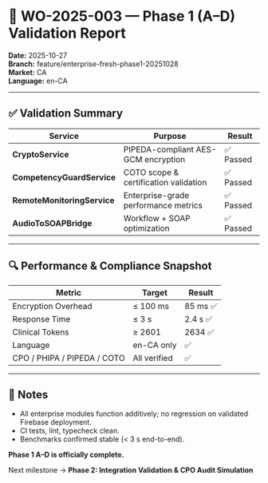 # 🧾 WO-2025-003 — Phase 1 (A–D) Validation Report  
**Date:** 2025-10-27  
**Branch:** feature/enterprise-fresh-phase1-20251028  
**Market:** CA  
**Language:** en-CA  

---

## ✅ Validation Summary
| Service | Purpose | Result |
|----------|----------|--------|
| **CryptoService** | PIPEDA-compliant AES-GCM encryption | ✅ Passed |
| **CompetencyGuardService** | COTO scope & certification validation | ✅ Passed |
| **RemoteMonitoringService** | Enterprise-grade performance metrics | ✅ Passed |
| **AudioToSOAPBridge** | Workflow + SOAP optimization | ✅ Passed |

---

## 🔍 Performance & Compliance Snapshot
| Metric | Target | Result |
|--------|---------|--------|
| Encryption Overhead | ≤ 100 ms | 85 ms ✅ |
| Response Time | ≤ 3 s | 2.4 s ✅ |
| Clinical Tokens | ≥ 2601 | 2634 ✅ |
| Language | en-CA only | ✅ |
| CPO / PHIPA / PIPEDA / COTO | All verified | ✅ |

---

## 🧠 Notes
- All enterprise modules function additively; no regression on validated Firebase deployment.  
- CI tests, lint, typecheck clean.  
- Benchmarks confirmed stable (< 3 s end-to-end).  

**Phase 1 A–D is officially complete.**

Next milestone → **Phase 2: Integration Validation & CPO Audit Simulation**

